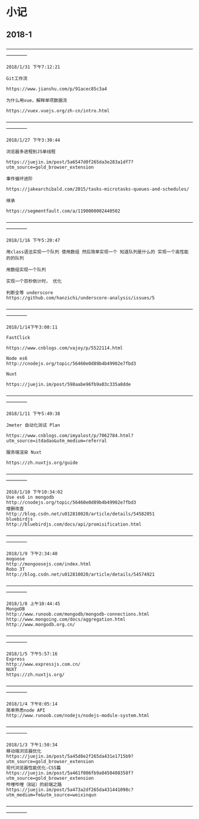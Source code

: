 
# 小记

## 2018-1


————————————————————————————————————————
```
2018/1/31 下午7:12:21

Git工作流

https://www.jianshu.com/p/91acec85c3a4

为什么用vue，解释单项数据流

https://vuex.vuejs.org/zh-cn/intro.html
```
————————————————————————————————————————
```
2018/1/27 下午3:30:44

浏览器多进程到JS单线程

https://juejin.im/post/5a6547d0f265da3e283a1df7?utm_source=gold_browser_extension

事件循环进阶

https://jakearchibald.com/2015/tasks-microtasks-queues-and-schedules/

继承

https://segmentfault.com/a/1190000002440502
```
————————————————————————————————————————
```
2018/1/16 下午5:20:47

用class语法实现一个队列 使用数组 然后简单实现一个 知道队列是什么的 实现一个高性能的的队列

用数组实现一个队列

实现一个百秒倒计时， 优化

判断全等 underscore
https://github.com/hanzichi/underscore-analysis/issues/5
```
————————————————————————————————————————
```
2018/1/14下午3:08:11

FastClick

https://www.cnblogs.com/vajoy/p/5522114.html

Node es6	 
http://cnodejs.org/topic/56460e0d89b4b49902e7fbd3

Nuxt

https://juejin.im/post/598aabe96fb9a03c335a8dde
```
————————————————————————————————————————
```
2018/1/11 下午5:49:38

Jmeter 自动化测试 Plan

https://www.cnblogs.com/imyalost/p/7062784.html?utm_source=itdadao&utm_medium=referral

服务端渲染 Nuxt

https://zh.nuxtjs.org/guide
```
————————————————————————————————————————
```
2018/1/10 下午10:34:02
Use es6 in mongodb
http://cnodejs.org/topic/56460e0d89b4b49902e7fbd3
增删改查
http://blog.csdn.net/u012810020/article/details/54582051
bluebirdjs
http://bluebirdjs.com/docs/api/promisification.html
```
————————————————————————————————————————
```
2018/1/9 下午2:34:40
mogoose
http://mongoosejs.com/index.html
Robo 3T
http://blog.csdn.net/u012810020/article/details/54574921
```
————————————————————————————————————————
```
2018/1/8 上午10:44:45
MongoDB
http://www.runoob.com/mongodb/mongodb-connections.html
http://www.mongoing.com/docs/aggregation.html
http://www.mongodb.org.cn/	
```
————————————————————————————————————————
```
2018/1/5 下午5:57:16
Express
http://www.expressjs.com.cn/
NUXT
https://zh.nuxtjs.org/
```
————————————————————————————————————————
```
2018/1/4 下午8:05:14
简单熟悉node API
http://www.runoob.com/nodejs/nodejs-module-system.html
```
————————————————————————————————————————
```
2018/1/3 下午1:50:34
移动端浏览器优化
https://juejin.im/post/5a45d8e2f265da431e1715b9?utm_source=gold_browser_extension
现代浏览器性能优化-CSS篇
https://juejin.im/post/5a461f006fb9a0450408358f?utm_source=gold_browser_extension
哔哩哔哩（B站）的前端之路
https://juejin.im/post/5a473a2df265da431441098c?utm_medium=fe&utm_source=weixinqun
```
————————————————————————————————————————
